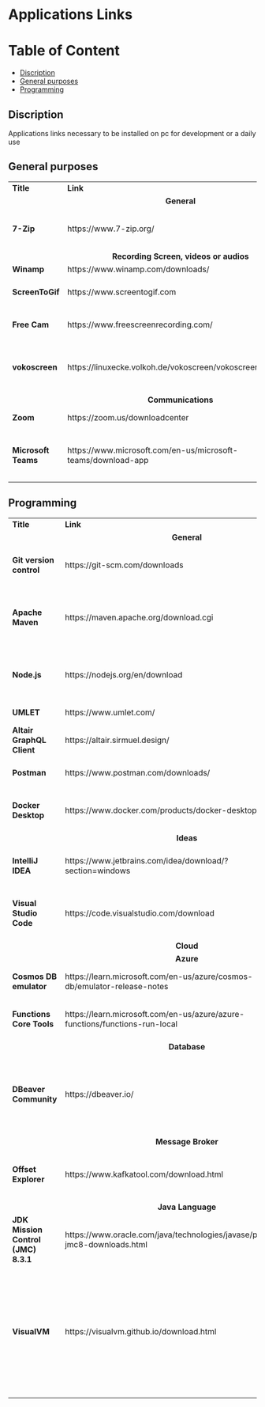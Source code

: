 # Applications Links
# Table of Content

- [Discription](#discription)
- [General purposes](#general-purposes)
- [Programming](#programming)

## Discription 
Applications links necessary to be installed on pc for development or a daily use

## General purposes 
<table>
    <tr>
        <td><b>Title</b></td>
        <td><b>Link</b></td>
        <td><b>Discription</b></td>
    </tr>
    <tr>
        <td colspan="6" align="center"><b>General</b></td>
    </tr>  
    <tr>
      <td><b>7-Zip</b></td>
      <td>https://www.7-zip.org/</td>
      <td><b>a file archiver with a high compression ratio.</b></td>
    </tr>  
    <tr>
        <td colspan="6" align="center"><b>Recording Screen, videos or audios</b></td>
    </tr> 
    <tr>
      <td><b>Winamp</b></td>
      <td>https://www.winamp.com/downloads/</td>
      <td><b>Audio player</b></td>
    </tr>  
    <tr>
      <td><b>ScreenToGif</b></td>
      <td>https://www.screentogif.com</td>
      <td><b>To Capture the screen as GIF image</b></td>
    </tr>
    <tr>
      <td><b>Free Cam</b></td>
      <td>https://www.freescreenrecording.com/</td>
      <td><b>Free Tool for Creating Screencasts</b></td>
    </tr>
    <tr>
      <td><b>vokoscreen</b></td>
      <td>https://linuxecke.volkoh.de/vokoscreen/vokoscreen.html</td>
      <td><b>Free Tool for Creating Screencasts and screen capturing</b></td>
    </tr>
    <tr>
        <td colspan="6" align="center"><b>Communications</b></td>
    </tr>  
    <tr>
      <td><b>Zoom</b></td>
      <td>https://zoom.us/downloadcenter</td>
      <td><b>Communication, meeting, etc</b></td>
    </tr>
    <tr>
      <td><b>Microsoft Teams</b></td>
      <td>https://www.microsoft.com/en-us/microsoft-teams/download-app</td>
      <td><b>Connect and collaborate with anyone from anywhere on Teams.</b></td>
    </tr>  
</table>

## Programming
<table>
    <tr>
        <td><b>Title</b></td>
        <td><b>Link</b></td>
        <td><b>Discription</b></td>
    </tr>
    <tr>
        <td colspan="6" align="center"><b>General</b></td>
    </tr>  
    <tr>
      <td><b>Git version control</b></td>
      <td>https://git-scm.com/downloads</td>
      <td><b>To track changes in any set of computer files</b></td>
    </tr>  
    <tr>
      <td><b>Apache Maven</b></td>
      <td>https://maven.apache.org/download.cgi</td>
      <td><b> project management and comprehension automating build tool</b></td>
    </tr>  
    <tr>
      <td><b>Node.js</b></td>
      <td>https://nodejs.org/en/download</td>
      <td><b> open-source, cross-platform JavaScript runtime environment.</b></td>
    </tr>   
    <tr>
      <td><b>UMLET</b></td>
      <td>https://www.umlet.com/</td>
      <td><b>To Draw UML Diagrams</b></td>
    </tr>
    <tr>
      <td><b>Altair GraphQL Client</b></td>
      <td>https://altair.sirmuel.design/</td>
      <td><b>To Work With GraphQL</b></td>
    </tr>  
    <tr>
      <td><b>Postman</b></td>
      <td>https://www.postman.com/downloads/</td>
      <td><b>To interact with APIs by sending Http requests</b></td>
    </tr>  
    <tr>
      <td><b>Docker Desktop</b></td>
      <td>https://www.docker.com/products/docker-desktop/</td>
      <td><b>containerization software for developers and teams</b></td>
    </tr>  
    <tr>
        <td colspan="6" align="center"><b>Ideas</b></td>
    </tr>  
    <tr>
      <td><b>IntelliJ IDEA</b></td>
      <td>https://www.jetbrains.com/idea/download/?section=windows</td>
      <td><b>The IDE for pure Java, Kotlin & other languages development</b></td>
    </tr>
    <tr>
      <td><b>Visual Studio Code</b></td>
      <td>https://code.visualstudio.com/download</td>
      <td><b>Free and built on open source. Integrated Git, debugging and extensions.</b></td>
    </tr>  
    <tr>
        <td colspan="6" align="center"><b>Cloud</b></td>
    </tr>  
    <tr>
        <td colspan="6" align="center"><b>Azure</b></td>
    </tr>  
    <tr>
      <td><b>Cosmos DB emulator </b></td>
      <td>https://learn.microsoft.com/en-us/azure/cosmos-db/emulator-release-notes</td>
      <td><b>To develop Azure solution locally</b></td>
    </tr>
    <tr>
      <td><b>Functions Core Tools</b></td>
      <td>https://learn.microsoft.com/en-us/azure/azure-functions/functions-run-local</td>
      <td><b>Develop Azure Functions locally using Core Tools.</b></td>
    </tr>  
    <tr>
        <td colspan="6" align="center"><b>Database</b></td>
    </tr>  
    <tr>
      <td><b>DBeaver Community</b></td>
      <td>https://dbeaver.io/</td>
      <td><b>database tool for developers, database administrators, analysts, and everyone working with data.</b></td>
    </tr>
    <tr>
        <td colspan="6" align="center"><b>Message Broker</b></td>
    </tr>  
    <tr>
      <td><b>Offset Explorer</b></td>
      <td>https://www.kafkatool.com/download.html</td>
      <td><b> GUI application for managing and using Apache Kafka clusters.</b></td>
    </tr>    
    <tr>
        <td colspan="6" align="center"><b>Java Language</b></td>
    </tr>  
    <tr>
      <td><b>JDK Mission Control (JMC) 8.3.1</b></td>
      <td>https://www.oracle.com/java/technologies/javase/products-jmc8-downloads.html</td>
      <td><b> GUI application for monitoring and recording java application events.</b></td>
    </tr>    
    <tr>
      <td><b>VisualVM</b></td>
      <td>https://visualvm.github.io/download.html</td>
      <td><b>VisualVM is a visual tool integrating commandline JDK tools and lightweight profiling capabilities.
Designed for both development and production time use.</b></td>
    </tr>     
</table>
